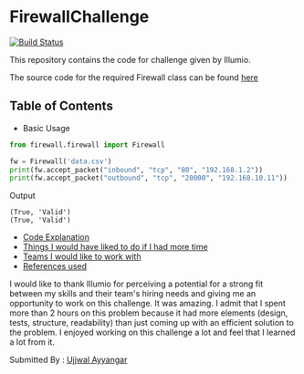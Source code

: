 # FirewallChallenge
[![Build Status](https://travis-ci.com/UjjwalChallenge/Challenge.svg?branch=master)](https://travis-ci.com/UjjwalChallenge/Challenge)


This repository contains the code for challenge given by Illumio. 

The source code for the required Firewall class can be found [here](https://github.com/UjjwalChallenge/FirewallChallenge/blob/master/firewall/firewall.py)

## Table of Contents

* Basic Usage

```python
from firewall.firewall import Firewall

fw = Firewall('data.csv')
print(fw.accept_packet("inbound", "tcp", "80", "192.168.1.2"))
print(fw.accept_packet("outbound", "tcp", "20000", "192.168.10.11"))
```
Output
```
(True, 'Valid')
(True, 'Valid')
```



* [Code Explanation](https://github.com/UjjwalChallenge/FirewallChallenge/blob/master/Submission%20Docs/code_explanation.md)
* [Things I would have liked to do if I had more time](https://github.com/UjjwalChallenge/FirewallChallenge/blob/master/Submission%20Docs/improvements.md)
* [Teams I would like to work with](https://github.com/UjjwalChallenge/FirewallChallenge/blob/master/Submission%20Docs/teams_interested.md)
* [References used](https://github.com/UjjwalChallenge/FirewallChallenge/blob/master/Submission%20Docs/references.md)


I would like to thank Illumio for perceiving a potential for a strong fit between my skills and their team's hiring needs and 
giving me an opportunity to work on this challenge.
It was amazing. I admit that I spent more than 2 hours on this problem because it had more elements
(design, tests, structure, readability) than just coming up with an efficient solution to the problem. I enjoyed working
on this challenge a lot and feel that I learned a lot from it. 


Submitted By : [Ujjwal Ayyangar](https://github.com/UjjwalAyyangar)
